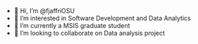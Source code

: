 - 👋 Hi, I’m @fjaffriOSU
- 👀 I’m interested in Software Development and Data Analytics
- 🌱 I’m currently a MSIS graduate student 
- 💞️ I’m looking to collaborate on Data analysis project

<!---
fjaffriOSU/fjaffriOSU is a ✨ special ✨ repository because its `README.md` (this file) appears on your GitHub profile.
You can click the Preview link to take a look at your changes.
--->
